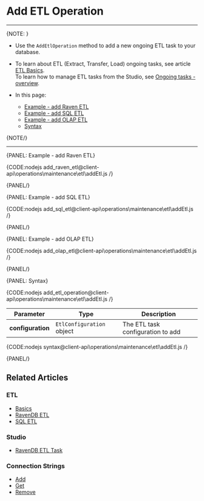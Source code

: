 # Add ETL Operation
---

{NOTE: }

* Use the `AddEtlOperation` method to add a new ongoing ETL task to your database.

* To learn about ETL (Extract, Transfer, Load) ongoing tasks, see article [ETL Basics](../../../../server/ongoing-tasks/etl/basics).  
  To learn how to manage ETL tasks from the Studio, see [Ongoing tasks - overview](../../../../studio/database/tasks/ongoing-tasks/general-info).

* In this page:
    * [Example - add Raven ETL](../../../../client-api/operations/maintenance/etl/add-etl#example---add-raven-etl)
    * [Example - add SQL ETL](../../../../client-api/operations/maintenance/etl/add-etl#example---add-sql-etl)
    * [Example - add OLAP ETL](../../../../client-api/operations/maintenance/etl/add-etl#example---add-olap-etl)
    * [Syntax](../../../../client-api/operations/maintenance/etl/add-etl#syntax)

{NOTE/}

---

{PANEL: Example - add Raven ETL}

{CODE:nodejs add_raven_etl@client-api\operations\maintenance\etl\addEtl.js  /}

{PANEL/}

{PANEL: Example - add SQL ETL}

{CODE:nodejs add_sql_etl@client-api\operations\maintenance\etl\addEtl.js  /}

{PANEL/}

{PANEL: Example - add OLAP ETL}

{CODE:nodejs add_olap_etl@client-api\operations\maintenance\etl\addEtl.js  /}

{PANEL/}

{PANEL: Syntax}

{CODE:nodejs add_etl_operation@client-api\operations\maintenance\etl\addEtl.js  /}

| Parameter         | Type                      | Description                       |
|-------------------|---------------------------|-----------------------------------|
| **configuration** | `EtlConfiguration` object | The ETL task configuration to add |

{CODE:nodejs syntax@client-api\operations\maintenance\etl\addEtl.js  /}

{PANEL/}

## Related Articles

### ETL

- [Basics](../../../../server/ongoing-tasks/etl/basics)
- [RavenDB ETL](../../../../server/ongoing-tasks/etl/raven)
- [SQL ETL](../../../../server/ongoing-tasks/etl/sql)

### Studio

- [RavenDB ETL Task](../../../../studio/database/tasks/ongoing-tasks/ravendb-etl-task)

### Connection Strings

- [Add](../../../../client-api/operations/maintenance/connection-strings/add-connection-string)
- [Get](../../../../client-api/operations/maintenance/connection-strings/get-connection-string)
- [Remove](../../../../client-api/operations/maintenance/connection-strings/remove-connection-string)
